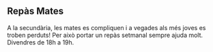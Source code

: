 ## Repàs Mates

A la secundària, les mates es compliquen i a vegades als més joves es troben perduts! Per això portar un repàs setmanal sempre ajuda molt.
Divendres de 18h a 19h.
